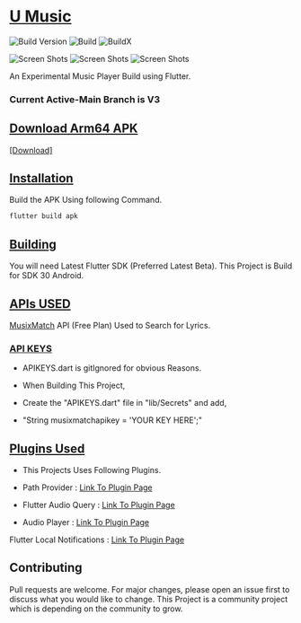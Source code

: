 # <ins>U Music</ins>

![Build Version](https://img.shields.io/badge/V-10.0.0-brightgreen)
![Build](https://img.shields.io/badge/Status-Stable-brightgreen)
![BuildX](https://img.shields.io/badge/FlutterChannel-Stable-blue)


![Screen Shots](https://raw.githubusercontent.com/SrilalS/U-Music/VX/Screenshots/1.png?raw=true)
![Screen Shots](https://raw.githubusercontent.com/SrilalS/U-Music/VX/Screenshots/2.png?raw=true)
![Screen Shots](https://raw.githubusercontent.com/SrilalS/U-Music//VX/Screenshots/3.png?raw=true)


An Experimental Music Player Build using Flutter.

### Current Active-Main Branch is V3

## <ins>Download Arm64 APK</ins>

[[Download]](https://github.com/SrilalS/U-Music/releases/)


## <ins>Installation</ins>

Build the APK Using following Command.


```bash
flutter build apk
```
## <ins>Building</ins>
You will need Latest Flutter SDK (Preferred Latest Beta).
This Project is Build for SDK 30 Android.

## <ins>APIs USED</ins>
[MusixMatch](https://developer.musixmatch.com/) API (Free Plan) Used to Search for Lyrics.

### <ins>API KEYS</ins>
- APIKEYS.dart is gitIgnored for obvious Reasons.

- When Building This Project,

- Create the "APIKEYS.dart" file in "lib/Secrets" and add,

- "String musixmatchapikey = 'YOUR KEY HERE';"

## <ins>Plugins Used</ins>
- This Projects Uses Following Plugins.

- Path Provider : [Link To Plugin Page](https://pub.dev/packages/path_provider)

- Flutter Audio Query : [Link To Plugin Page](https://pub.dev/packages/flutter_audio_query)

- Audio Player : [Link To Plugin Page](https://pub.dev/packages/audioplayer)

Flutter Local Notifications : [Link To Plugin Page](https://pub.dev/packages/flutter_local_notifications)

## Contributing
Pull requests are welcome. For major changes, please open an issue first to discuss what you would like to change. This Project is a community project which is depending on the community to grow.

